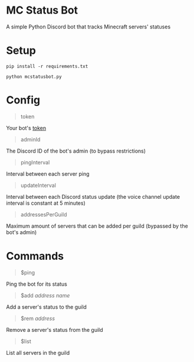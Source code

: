 # MC Status Bot
A simple Python Discord bot that tracks Minecraft servers' statuses

# Setup
`pip install -r requirements.txt`

`python mcstatusbot.py`

# Config
> token

Your bot's [token](https://www.writebots.com/discord-bot-token/)

> adminId

The Discord ID of the bot's admin (to bypass restrictions)

> pingInterval

Interval between each server ping

> updateInterval

Interval between each Discord status update (the voice channel update interval is constant at 5 minutes)

> addressesPerGuild

Maximum amount of servers that can be added per guild (bypassed by the bot's admin)

# Commands
> $ping

Ping the bot for its status

> $add *address name*

Add a server's status to the guild

> $rem *address*

Remove a server's status from the guild

> $list

List all servers in the guild
